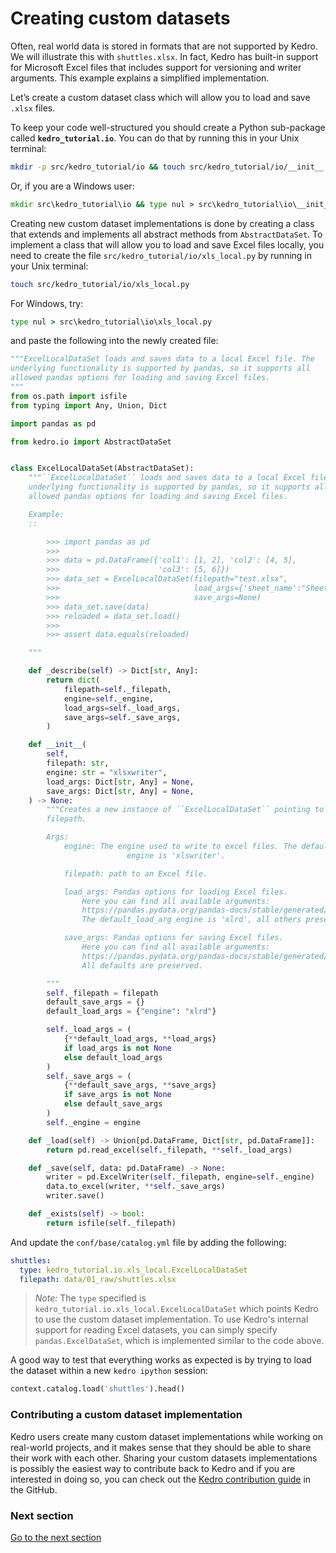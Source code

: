 # Creating custom datasets

Often, real world data is stored in formats that are not supported by Kedro. We will illustrate this with `shuttles.xlsx`. In fact, Kedro has built-in support for Microsoft Excel files that includes support for versioning and writer arguments. This example explains a simplified implementation.

Let’s create a custom dataset class which will allow you to load and save `.xlsx` files.

To keep your code well-structured you should create a Python sub-package called **`kedro_tutorial.io`**. You can do that by running this in your Unix terminal:

```bash
mkdir -p src/kedro_tutorial/io && touch src/kedro_tutorial/io/__init__.py
```

Or, if you are a Windows user:

```bat
mkdir src\kedro_tutorial\io && type nul > src\kedro_tutorial\io\__init__.py
```

Creating new custom dataset implementations is done by creating a class that extends and implements all abstract methods from `AbstractDataSet`. To implement a class that will allow you to load and save Excel files locally, you need to create the file `src/kedro_tutorial/io/xls_local.py` by running in your Unix terminal:

```bash
touch src/kedro_tutorial/io/xls_local.py
```
For Windows, try:
```bat
type nul > src\kedro_tutorial\io\xls_local.py
```

and paste the following into the newly created file:

```python
"""ExcelLocalDataSet loads and saves data to a local Excel file. The
underlying functionality is supported by pandas, so it supports all
allowed pandas options for loading and saving Excel files.
"""
from os.path import isfile
from typing import Any, Union, Dict

import pandas as pd

from kedro.io import AbstractDataSet


class ExcelLocalDataSet(AbstractDataSet):
    """``ExcelLocalDataSet`` loads and saves data to a local Excel file. The
    underlying functionality is supported by pandas, so it supports all
    allowed pandas options for loading and saving Excel files.

    Example:
    ::

        >>> import pandas as pd
        >>>
        >>> data = pd.DataFrame({'col1': [1, 2], 'col2': [4, 5],
        >>>                      'col3': [5, 6]})
        >>> data_set = ExcelLocalDataSet(filepath="test.xlsx",
        >>>                              load_args={'sheet_name':"Sheet1"},
        >>>                              save_args=None)
        >>> data_set.save(data)
        >>> reloaded = data_set.load()
        >>>
        >>> assert data.equals(reloaded)

    """

    def _describe(self) -> Dict[str, Any]:
        return dict(
            filepath=self._filepath,
            engine=self._engine,
            load_args=self._load_args,
            save_args=self._save_args,
        )

    def __init__(
        self,
        filepath: str,
        engine: str = "xlsxwriter",
        load_args: Dict[str, Any] = None,
        save_args: Dict[str, Any] = None,
    ) -> None:
        """Creates a new instance of ``ExcelLocalDataSet`` pointing to a concrete
        filepath.

        Args:
            engine: The engine used to write to excel files. The default
                          engine is 'xlswriter'.

            filepath: path to an Excel file.

            load_args: Pandas options for loading Excel files.
                Here you can find all available arguments:
                https://pandas.pydata.org/pandas-docs/stable/generated/pandas.read_excel.html
                The default_load_arg engine is 'xlrd', all others preserved.

            save_args: Pandas options for saving Excel files.
                Here you can find all available arguments:
                https://pandas.pydata.org/pandas-docs/stable/generated/pandas.DataFrame.to_excel.html
                All defaults are preserved.

        """
        self._filepath = filepath
        default_save_args = {}
        default_load_args = {"engine": "xlrd"}

        self._load_args = (
            {**default_load_args, **load_args}
            if load_args is not None
            else default_load_args
        )
        self._save_args = (
            {**default_save_args, **save_args}
            if save_args is not None
            else default_save_args
        )
        self._engine = engine

    def _load(self) -> Union[pd.DataFrame, Dict[str, pd.DataFrame]]:
        return pd.read_excel(self._filepath, **self._load_args)

    def _save(self, data: pd.DataFrame) -> None:
        writer = pd.ExcelWriter(self._filepath, engine=self._engine)
        data.to_excel(writer, **self._save_args)
        writer.save()

    def _exists(self) -> bool:
        return isfile(self._filepath)
```

And update the `conf/base/catalog.yml` file by adding the following:

```yaml
shuttles:
  type: kedro_tutorial.io.xls_local.ExcelLocalDataSet
  filepath: data/01_raw/shuttles.xlsx
```

> *Note:* The `type` specified is `kedro_tutorial.io.xls_local.ExcelLocalDataSet` which points Kedro to use the custom dataset implementation. To use Kedro's internal support for reading Excel datasets, you can simply specify `pandas.ExcelDataSet`, which is implemented similar to the code above.

A good way to test that everything works as expected is by trying to load the dataset within a new `kedro ipython` session:

```python
context.catalog.load('shuttles').head()
```

### Contributing a custom dataset implementation

Kedro users create many custom dataset implementations while working on real-world projects, and it makes sense that they should be able to share their work with each other. Sharing your custom datasets implementations is possibly the easiest way to contribute back to Kedro and if you are interested in doing so, you can check out the [Kedro contribution guide](https://github.com/quantumblacklabs/kedro/blob/develop/CONTRIBUTING.md) in the GitHub.

### Next section
[Go to the next section](./14_extending-kedro.md)
